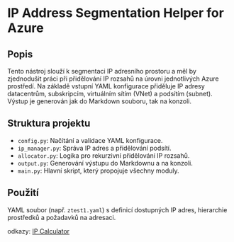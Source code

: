 # IP Address Segmentation Helper for Azure

## Popis
Tento nástroj slouží k segmentaci IP adresního prostoru a měl by zjednodušit práci při přidělování IP rozsahů na úrovni jednotlivých Azure prostředí. Na základě vstupní YAML konfigurace přiděluje IP adresy datacentrům, subskripcím, virtuálním sítím (VNet) a podsítím (subnet). Výstup je generován jak do Markdown souboru, tak na konzoli.

## Struktura projektu
- `config.py`: Načítání a validace YAML konfigurace.
- `ip_manager.py`: Správa IP adres a přidělování podsítí.
- `allocator.py`: Logika pro rekurzivní přidělování IP rozsahů.
- `output.py`: Generování výstupu do Markdownu a na konzoli.
- `main.py`: Hlavní skript, který propojuje všechny moduly.

## Použití
YAML soubor (např. `ztest1.yaml`) s definicí dostupných IP adres, hierarchie prostředků a požadavků na adresaci.

odkazy: [IP Calculator](https://www.calculator.net/ip-subnet-calculator.html)
